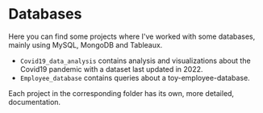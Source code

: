 # Databases
Here you can find some projects where I've worked with some databases, mainly using MySQL, MongoDB and Tableaux.

- `Covid19_data_analysis` contains analysis and visualizations about the Covid19 pandemic with a dataset last updated in 2022.
- `Employee_database` contains queries about a toy-employee-database.

Each project in the corresponding folder has its own, more detailed, documentation.
